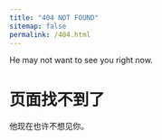 ```yaml
---
title: "404 NOT FOUND"
sitemap: false
permalink: /404.html
---
```


He may not want to see you right now.

页面找不到了
=====

他现在也许不想见你。
